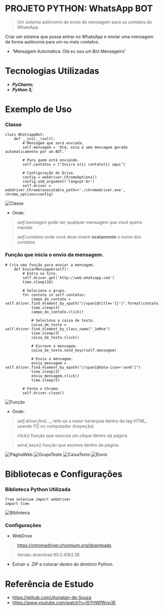 # PROJETO PYTHON: WhatsApp BOT

> Um sistema autônomo de envio de mensagem para os contatos do WhatsApp.

  Criar um sistema que possa entrar no WhatsApp e enviar uma mensagem de forma autônoma para um ou mais contatos.
- 'Mensagem Automática: Olá eu sou um Bot Mensageiro'

# Tecnologias Utilizadas
* **_PyCharm;_**
* **_Python 3;_**

# Exemplo de Uso
### Classe
```
class WhatsappBot:
    def __init__(self):
        # Mensagem que será enviada.
        self.mensagem = 'Olá, esta é uma mensagem gerada automaticamente por um BOT.'

        # Para quem está enviando.
        self.contatos = ["Insira o(s) contato(s) aqui"]

        # Configuração do Drive.
        config = webdriver.ChromeOptions()
        config.add_argument('lang=pt-br')
        self.driver = webdriver.Chrome(executable_path=r'./chromedriver.exe', chrome_options=config)
```
![Classe](https://github.com/ThiagoLozano/WhatsApp-BOT/blob/master/Screenshot/Classe.PNG)

* Onde:
> _self.mensagen_ pode ser qualquer mensagem que você queira mandar.

> _self.contatos_ onde você deve inserir **exatamente** o nome dos contatos.


### Função que inicia o envio da mensagem.
```
# Cria uma função para enviar a mensagem.
    def EnviarMensagem(self):
        # Entra no Site.
        self.driver.get('http://web.whatsapp.com')
        time.sleep(10)

        # Seleciona o grupo.
        for contato in self.contatos:
            campo_do_contato = self.driver.find_element_by_xpath("//span[@title='{}']".format(contato))
            time.sleep(3)
            campo_do_contato.click()

            # Seleciona a caixa de texto.
            caixa_de_texto = self.driver.find_element_by_class_name("_3uMse")
            time.sleep(3)
            caixa_de_texto.click()

            # Escreve a mensagem.
            caixa_de_texto.send_keys(self.mensagem)

            # Envia a mensagem.
            envia_mensagem = self.driver.find_element_by_xpath("//span[@data-icon='send']")
            time.sleep(3)
            envia_mensagem.click()
            time.sleep(5)

        # Fecha o Chrome.
        self.driver.close()
```
![Função](https://github.com/ThiagoLozano/WhatsApp-BOT/blob/master/Screenshot/Funcao.PNG)

* Onde:

> _self.driver.find_..._  refe-se a maior herarquia dentro da tag HTML, usando f12 no computador (inspeção)

> _click()_ função que executa um clique dentro da página.

> _send_keys()_ função que escreve dentro da página.

![PáginaWeb](https://github.com/ThiagoLozano/WhatsApp-BOT/blob/master/Screenshot/WhatsAppWeb.PNG)
![GrupoTeste](https://github.com/ThiagoLozano/WhatsApp-BOT/blob/master/Screenshot/Teste.PNG)
![CaixaTexto](https://github.com/ThiagoLozano/WhatsApp-BOT/blob/master/Screenshot/Caixa%20de%20Texto.PNG)
![Envio](https://github.com/ThiagoLozano/WhatsApp-BOT/blob/master/Screenshot/Enviando.PNG)


# Bibliotecas e Configurações

### Biblioteca Python Utilizada

```
from selenium import webdriver
import time
```
![Biblioteca](https://github.com/ThiagoLozano/WhatsApp-BOT/blob/master/Screenshot/Bibliotecas.PNG)

### Configurações
* WebDrive
> https://chromedriver.chromium.org/downloads

> Versão download 85.0.4183.38

* Extrair o .ZIP e colocar dentro do diretório Python.

# Referência de Estudo
* https://github.com/Jhonatan-de-Souza
* https://www.youtube.com/watch?v=ISYHWfWvp3E
